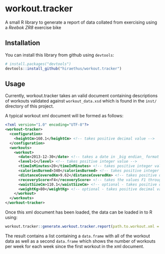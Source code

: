 # workout.tracker

A small R library to generate a report of data collated from exercising using a _Reebok ZR8_ exercise bike

## Installation
You can install this library from github using `devtools`:

```R
# install.packages("devtools")
devtools::install_github("hiraethus/workout.tracker")
```

## Usage
Currently, workout.tracker takes an valid document containing descriptions of workouts validated against `workout_data.xsd` which is found in the `inst/` directory of this project.

A typical workout xml document will be formed as follows:

```XML
<?xml version="1.0" encoding="UTF-8"?>
<workout-tracker>
  <configuration>
    <heightCm>160.1</heightCm> <!-- takes positive decimal value -->
  </configuration>
  <workouts>
    <workout>
      <date>2013-12-30</date> <!-- takes a date in _big endian_ format -->
      <level>1</level> <!-- takes positive integer value -->
      <timeInMinutes>20</timeInMinutes> <!-- takes positive integer value -->
      <caloriesBurned>340</caloriesBurned> <!-- takes positive integer value -->
      <distanceCoveredKm>9.62</distanceCoveredKm> <!-- takes positive decimal value -->
      <recoveryScore>F4</recoveryScore> <!-- takes the values F1 through F6 -->
      <waistSizeCm>110.1</waistSizeCm> <!-- optional - takes positive decimal value -->
      <weightKg>80</weightKg> <!-- optional - takes positive decimal value -->
    </workout>
  </workouts>
</workout-tracker>
```

Once this xml document has been loaded, the data can be loaded in to  R using:

```R
workout.tracker::generate.workout.tracker.report(path.to.workout.xml = "<path-to-xml-document>")
```
The result contains a list containing a `data.frame` with all of the workout data as well as a second `data.frame` which shows the number of workouts per week for each week since the first workout in the xml document.